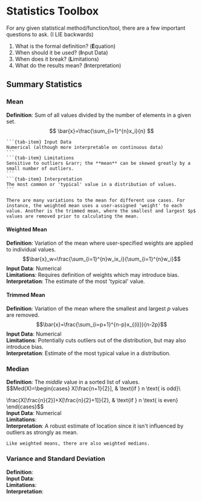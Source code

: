 # Statistics Toolbox
For any given statistical method/function/tool, there are a few important questions to ask. (I LIE backwards)
1. What is the formal definition? (**E**quation)
2. When should it be used? (**I**nput Data)
3. When does it break? (**L**imitations)
4. What do the results mean? (**I**nterpretation)

## Summary Statistics
### Mean 
**Definition**: Sum of all values divided by the number of elements in a given set.  
$$
    \bar{x}=\frac{\sum_{i=1}^{n}x_i}{n}
$$

````{tab-set}
```{tab-item} Input Data
Numerical (although more interpretable on continuous data)  
```
```{tab-item} Limitations
Sensitive to outliers &rarr; the **mean** can be skewed greatly by a small number of outliers.  
```
```{tab-item} Interpretation
The most common or 'typical' value in a distribution of values.
```
````

```{note}
There are many variations to the mean for different use cases. For instance, the weighted mean uses a user-assigned 'weight' to each value. Another is the trimmed mean, where the smallest and largest $p$ values are removed prior to calculating the mean.
```

#### Weighted Mean
**Definition**: Variation of the mean where user-specified weights are applied to individual values.  
$$\bar{x}_w=\frac{\sum_{i=1}^{n}w_ix_i}{\sum_{i=1}^{n}w_i}$$
**Input Data**: Numerical  
**Limitations**: Requires definition of weights which may introduce bias. 
**Interpretation**: The estimate of the most 'typical' value.

#### Trimmed Mean 
**Definition**: Variation of the mean where the smallest and largest $p$ values are removed. 
$$\bar{x}=\frac{\sum_{i=p+1}^{n-p}x_{(i)}}{n-2p}$$
**Input Data**: Numerical   
**Limitations**: Potentially cuts outliers out of the distribution, but may also introduce bias.   
**Interpretation**: Estimate of the most typical value in a distribution.  

### Median 
**Definition**: The *middle* value in a sorted list of values. 
$$Med(X)=\begin{cases}
X[\frac{n+1}{2}], & \text{if } n \text{ is odd}\\

\frac{X[\frac{n}{2}]+X[\frac{n}{2}+1]}{2}, & \text{if } n \text{ is even}
\end{cases}$$   
**Input Data**: Numerical  
**Limitations**:   
**Interpretation**: A robust estimate of location since it isn't influenced by outliers as strongly as mean.   

```{note}
Like weighted means, there are also weighted medians.
```

### Variance and Standard Deviation 
**Definition**:   
**Input Data**:   
**Limitations**:   
**Interpretation**:  